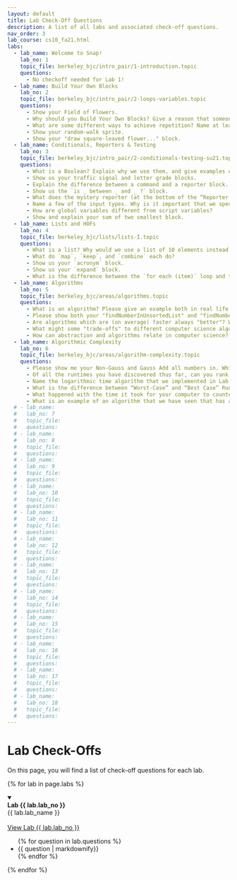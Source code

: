```yaml
---
layout: default
title: Lab Check-Off Questions
description: A list of all labs and associated check-off questions.
nav_order: 3
lab_course: cs10_fa21.html
labs:
  - lab_name: Welcome to Snap!
    lab_no: 1
    topic_file: berkeley_bjc/intro_pair/1-introduction.topic
    questions:
      - No checkoff needed for Lab 1!
  - lab_name: Build Your Own Blocks
    lab_no: 2
    topic_file: berkeley_bjc/intro_pair/2-loops-variables.topic
    questions:
      - Show your Field of Flowers.
      - Why should you Build Your Own Blocks? Give a reason that someone may create a custom block.
      - What are some different ways to achieve repetition? Name at least 2.
      - Show your random-walk sprite.
      - Show your "draw square-leaved flower..." block.
  - lab_name: Conditionals, Reporters & Testing
    lab_no: 3
    topic_file: berkeley_bjc/intro_pair/2-conditionals-testing-su21.topic
    questions:
      - What is a Boolean? Explain why we use them, and give examples of functions that report a Boolean value.
      - Show us your traffic signal and letter grade blocks.
      - Explain the difference between a command and a reporter block.
      - Show us the `is _ between _ and _ ?` block.
      - What does the mystery reporter (at the bottom of the “Reporter Blocks” page) report when run with the inputs hello and 5?
      - Name a few of the input types. Why is it important that we specify input types?
      - How are global variables different from script variables?
      - Show and explain your sum of two smallest block.
  - lab_name: Lists and HOFs
    lab_no: 4
    topic_file: berkeley_bjc/lists/lists-I.topic
    questions:
      - What is a list? Why would we use a list of 10 elements instead of just making 10 variables?
      - What do `map`, `keep`, and `combine` each do?
      - Show us your `acronym` block.
      - Show us your `expand` block.
      - What is the difference between the `for each (item)` loop and the `for (i)` loop we have used in previous labs?
  - lab_name: Algorithms
    lab_no: 5
    topic_file: berkeley_bjc/areas/algorithms.topic
    questions:
      - What is an algorithm? Please give an example both in real life and from class.
      - Please show both your "findNumberInUnsortedList" and "findNumberInSortedList" functions and describe the difference in the algorithms used.
      - Are algorithms which are (on average) faster always "better"? Why or why not?
      - What might some "trade-offs" to different computer science algorithms be?
      - How can abstraction and algorithms relate in computer science?
  - lab_name: Algorithmic Complexity
    lab_no: 6
    topic_file: berkeley_bjc/areas/algorithm-complexity.topic
    questions:
      - Please show me your Non-Gauss and Gauss Add all numbers in. Which was faster? Why?
      - Of all the runtimes you have discovered thus far, can you rank them from “fastest” to “slowest”? Why is runtime important for the programs that we create?
      - Name the logarithmic time algorithm that we implemented in Lab 5. Explain why this algorithm runs in logarithmic time.
      - What is the difference between “Worst-Case” and “Best Case” Runtimes when running the Are the numbers of (LIST) distinct block? Why?
      - What happened with the time it took for your computer to counter up the numbers between 1 and x when you started doubling the numbers? Tripling the numbers? What do you think would happen with the time I multiplied your top number by 8?
      - What is an example of an algorithm that we have seen that has an exponential runtime?
  # - lab_name:
  #   lab_no: 7
  #   topic_file:
  #   questions:
  # - lab_name:
  #   lab_no: 8
  #   topic_file:
  #   questions:
  # - lab_name:
  #   lab_no: 9
  #   topic_file:
  #   questions:
  # - lab_name:
  #   lab_no: 10
  #   topic_file:
  #   questions:
  # - lab_name:
  #   lab_no: 11
  #   topic_file:
  #   questions:
  # - lab_name:
  #   lab_no: 12
  #   topic_file:
  #   questions:
  # - lab_name:
  #   lab_no: 13
  #   topic_file:
  #   questions:
  # - lab_name:
  #   lab_no: 14
  #   topic_file:
  #   questions:
  # - lab_name:
  #   lab_no: 15
  #   topic_file:
  #   questions:
  # - lab_name:
  #   lab_no: 16
  #   topic_file:
  #   questions:
  # - lab_name:
  #   lab_no: 17
  #   topic_file:
  #   questions:
  # - lab_name:
  #   lab_no: 18
  #   topic_file:
  #   questions:
---
```


# Lab Check-Offs

On this page, you will find a list of check-off questions for each lab.

{% for lab in page.labs %}
<details open>
  <a name="lab-{{ lab.lab_no }}"></a>
  <summary>
    <div class="label label-lab"><strong>Lab {{ lab.lab_no }}</strong></div>
    {{ lab.lab_name }}
  </summary>
  <br>
  <a href="https://cs10.org/bjc-r/topic/topic.html?topic={{ lab.topic_file |urlencode }}&course={{ page.course }}&novideo&noreading&noassignment" target="_bank">
  View Lab {{ lab.lab_no }}
  </a>
  <ul>
    {% for question in lab.questions %}
      <li>{{ question | markdownify}}</li>
    {% endfor %}
  </ul>
</details>
{% endfor %}

<!-- 
 **Lab 7**{: .label .label-lab } [Testing & Project 3](https://beautyjoy.github.io/bjc-r/topic/topic.html?topic=berkeley_bjc/2048-testing/2048.topic&course=cs10_fa21.html&novideo&noreading&noassignment)
- How does the test block work? What is its domain and range?
- Show us the output of your test block on the merge column. Explain why this output makes sense.
- How will writing tests help you for the 2048 assignment?
- How do merge up and merge column work? What is the domain/range of each block?
- What is the domain and range of the update display block?

 **Lab 8**{: .label .label-lab } [Boards](https://beautyjoy.github.io/bjc-r/topic/topic.html?topic=berkeley_bjc/lists/tic-tac-toe.topic&course=cs10_fa21.html&novideo&noreading&noassignment)
- Why did we have variables like “Size”, “Start”, and “Display Width” when designing our board and what do they do?
- Show your working board game by moving the sprite around the board.
- Explain an advantage of using an underlying board structure when designing a game.

 **Lab 9**{: .label .label-lab } [Trees and Fractals](https://beautyjoy.github.io/bjc-r/topic/topic.html?topic=berkeley_bjc/recur/recursion-trees-fractals.topic&course=cs10_fa21.html&novideo&noreading&noassignment)
- Why is it important that the inputs to a recursive call be smaller than the original inputs to the function?
- Please show me your “crazy-tree” block.
- Why is it important that the sprite face the same direction at the end of a recursive function as it faced initially?
- What defines a recursive block? What are the two necessary “cases” that a recursive block must consider? Name and define them.
- Please show me your “snowflake” block.

**Lab 10**{: .label .label-lab } [Recursive Reporters](https://beautyjoy.github.io/bjc-r/topic/topic.html?topic=berkeley_bjc/recur/recursive-reporters-part1.topic&course=cs10_fa21.html&novideo&noreading&noassignment)
- Why do we map the first item of the set in front of a recursive call of subsets over the rest of the list?
- Explain why the second version of subsets only makes 7 calls instead of 64.
- Explain how the sort block works, how the merge block works, and how they work together.
- Show us the recursive numbers block.
- Show us the recursive ends-e block.

**Lab 11**{: .label .label-lab }[HOFS and Functions as Data](https://beautyjoy.github.io/bjc-r/topic/topic.html?topic=berkeley_bjc/hofs/hofs-practice.topic&course=cs10_fa21.html&novideo&noreading&noassignment)
- What is a higher-order function?
- Show us your pandigital block and explain how it works.
- Show us your factorion block and explain how it works.
- Show us your list all factorions function. How does this compare to the list all pandigital numbers function?

**Lab 12**{: .label .label-lab }[Welcome to Python!](https://beautyjoy.github.io/bjc-r/topic/topic.html?topic=berkeley_bjc/python/besides-blocks-welcome-parsons.topic&course=cs10_fa21.html&novideo&noreading&noassignment)
- What is the difference between the "python", "python file.py", and "python -i file.py" terminal commands?
- What is the difference between the "print" and "return" python commands?
- Show your "reverse_string(string)" function. If you did it iteratively, explain the recursive solution. If you did it recursively, explain the iterative solution.
- Show your "palindrome(string)" function.
- Show your c-curve function and its output.

**Lab 13**{: .label .label-lab }[Data Structures in Python](https://beautyjoy.github.io/bjc-r/topic/topic.html?topic=berkeley_bjc/python/besides-blocks-data-struct.topic&course=cs10_fa21.html&novideo&noreading&noassignment)
- What is the difference between = and == in python?
- Show us the result of running the autograder.
- What is a dictionary?
- What does 0-indexing mean?

**Lab 14**{: .label .label-lab }[Object-Oriented Programming](https://beautyjoy.github.io/bjc-r/topic/topic.html?topic=berkeley_bjc/python/besides-blocks-oop-joshhug-edition.topic&course=cs10_fa21.html&novideo&noreading&noassignment)
- Describe the purpose of an "init" function.
- To access a class attribute, should you use the class name or an instance name?
- Name two different ways to assign instance attributes.
- Show us your "outdated" and "add_genre" methods.
- Show us your completed MemePage and Member classes.

**Lab 15**{: .label .label-lab }[Text Processing in Python](https://beautyjoy.github.io/bjc-r/topic/topic.html?topic=berkeley_bjc/python/besides-blocks-text-processing.topic&course=cs10_fa21.html&novideo&noreading&noassignment)
- What are the arguments of the "open" function and what does it return?
- Show us your "izzle" function.
- How do we choose how something is sorted when using the "sorted" function in Python?
- Show us your "top_n_words" and "print_top_n_words" functions.
- Show us your "apply_language_game" function.

**Lab 16**{: .label .label-lab }[Data Science](https://beautyjoy.github.io/bjc-r/topic/topic.html?topic=berkeley_bjc/python/data-lab.topic&course=cs10_fa21.html&novideo&noreading&noassignment)
- What are some important commands that you can use to keep only certain rows in a table?
- Describe the three main steps of working with data as per this lab.
- What commands did you use to find the price of the most expensive listing in San Francisco?
- Show us your scatter plot.What are some things you notice from this plot?

**Lab 17**{: .label .label-lab }[Concurrency](https://beautyjoy.github.io/bjc-r/topic/topic.html?topic=berkeley_bjc/areas/concurrency.topic&course=cs10_fa21.html&novideo&noreading&noassignment)
- What is a race condition?
- Is it always true that splitting a task among 10 “workers” is better than splitting it among 5 “workers”?
- What is the difference between determinism and nondeterminism, in the context of concurrency?
- How does Snap! handle concurrency?

**Lab 18**{: .label .label-lab }[Debugging in OOP](https://beautyjoy.github.io/bjc-r/topic/topic.html?topic=berkeley_bjc/python/oop-debugging.topic&course=cs10_fa21.html&novideo&noreading&noassignment)
- Show us the result of running the docstring under the Account class in your terminal.
- Show us the result of running the docstring under each QuidditchPlayer subclass in your terminal.
- What is some information the terminal gives you when there's an error in your code? -->
